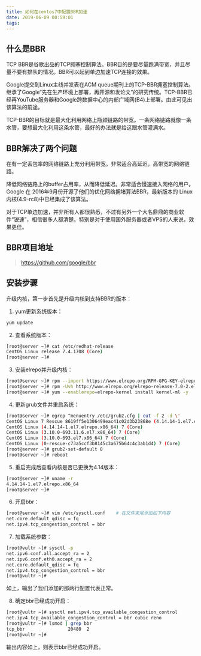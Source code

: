 ```yaml
---
title: 如何在centos7中配置BBR加速
date: 2019-06-09 00:59:01
tags:
---
```

## 什么是BBR

TCP BBR是谷歌出品的TCP拥塞控制算法。BBR目的是要尽量跑满带宽，并且尽量不要有排队的情况。BBR可以起到单边加速TCP连接的效果。

Google提交到Linux主线并发表在ACM queue期刊上的TCP-BBR拥塞控制算法。继承了Google“先在生产环境上部署，再开源和发论文”的研究传统。TCP-BBR已经再YouTube服务器和Google跨数据中心的内部广域网(B4)上部署。由此可见出该算法的前途。

TCP-BBR的目标就是最大化利用网络上瓶颈链路的带宽。一条网络链路就像一条水管，要想最大化利用这条水管，最好的办法就是给这跟水管灌满水。
<!-- more -->
## BBR解决了两个问题

在有一定丢包率的网络链路上充分利用带宽。非常适合高延迟，高带宽的网络链路。

降低网络链路上的buffer占用率，从而降低延迟。非常适合慢速接入网络的用户。
Google 在 2016年9月份开源了他们的优化网络拥堵算法BBR，最新版本的 Linux内核(4.9-rc8)中已经集成了该算法。

对于TCP单边加速，并非所有人都很熟悉，不过有另外一个大名鼎鼎的商业软件“锐速”，相信很多人都清楚。特别是对于使用国外服务器或者VPS的人来说，效果更佳。

## BBR项目地址

> https://github.com/google/bbr

## 安装步骤

升级内核，第一步首先是升级内核到支持BBR的版本：
1. yum更新系统版本：
``` bash
yum update
```

2. 查看系统版本：
``` bash
[root@server ~]# cat /etc/redhat-release 
CentOS Linux release 7.4.1708 (Core) 
[root@server ~]# 
```
3. 安装elrepo并升级内核：
``` bash
[root@server ~]# rpm --import https://www.elrepo.org/RPM-GPG-KEY-elrepo.org
[root@server ~]# rpm -Uvh http://www.elrepo.org/elrepo-release-7.0-2.el7.elrepo.noarch.rpm
[root@server ~]# yum --enablerepo=elrepo-kernel install kernel-ml -y
```

4. 更新grub文件并重启系统：
``` bash
[root@server ~]# egrep ^menuentry /etc/grub2.cfg | cut -f 2 -d \'
CentOS Linux 7 Rescue 8619ff5e1306499eac41c02d3b23868e (4.14.14-1.el7.elrepo.x86_64)
CentOS Linux (4.14.14-1.el7.elrepo.x86_64) 7 (Core)
CentOS Linux (3.10.0-693.11.6.el7.x86_64) 7 (Core)
CentOS Linux (3.10.0-693.el7.x86_64) 7 (Core)
CentOS Linux (0-rescue-c73a5ccf3b8145c3a675b64c4c3ab1d4) 7 (Core)
[root@server ~]# grub2-set-default 0
[root@server ~]# reboot
```

5. 重启完成后查看内核是否已更换为4.14版本：
``` bash
[root@server ~]# uname -r
4.14.14-1.el7.elrepo.x86_64
[root@server ~]#
```
6. 开启bbr：
``` bash
[root@server ~]# vim /etc/sysctl.conf    # 在文件末尾添加如下内容
net.core.default_qdisc = fq
net.ipv4.tcp_congestion_control = bbr
```

7. 加载系统参数：
``` bash
[root@vultr ~]# sysctl -p
net.ipv6.conf.all.accept_ra = 2
net.ipv6.conf.eth0.accept_ra = 2
net.core.default_qdisc = fq
net.ipv4.tcp_congestion_control = bbr
[root@vultr ~]#
```
如上，输出了我们添加的那两行配置代表正常。

8. 确定bbr已经成功开启：
``` bash
[root@vultr ~]# sysctl net.ipv4.tcp_available_congestion_control
net.ipv4.tcp_available_congestion_control = bbr cubic reno
[root@vultr ~]# lsmod | grep bbr
tcp_bbr                20480  2 
[root@vultr ~]# 
```
输出内容如上，则表示bbr已经成功开启。